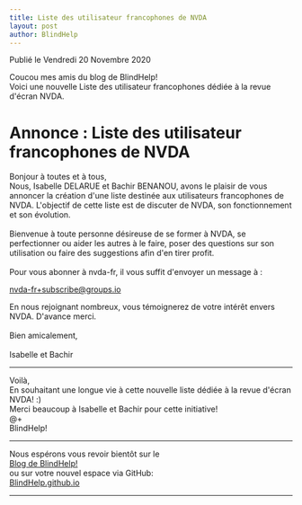 ```yaml
---
title: Liste des utilisateur francophones de NVDA
layout: post
author: BlindHelp
---
```


<footer>Publié le Vendredi 20 Novembre 2020</footer>


Coucou mes amis du blog de BlindHelp!    
Voici une nouvelle Liste des utilisateur francophones dédiée à la revue d'écran NVDA.    

# Annonce : Liste des utilisateur francophones de NVDA #

Bonjour à toutes et à tous,    
Nous, Isabelle DELARUE et Bachir BENANOU, avons le plaisir de vous annoncer la création d'une liste destinée aux utilisateurs francophones de NVDA. L'objectif de cette liste est de discuter de NVDA, son fonctionnement et son évolution.    
<br>
Bienvenue à toute personne désireuse de se former à NVDA, se perfectionner ou aider les autres à le faire, poser des questions sur son utilisation ou faire des suggestions afin d'en tirer profit.    
<br>
Pour vous abonner à nvda-fr, il vous suffit d'envoyer un message à :     

[nvda-fr+subscribe@groups.io](mailto:nvda-fr+subscribe@groups.io)


En nous rejoignant nombreux, vous témoignerez de votre intérêt envers NVDA. D'avance merci.    
<br>
Bien amicalement,    
<br>
Isabelle et Bachir    

---

Voilà,    
En souhaitant une longue vie à cette nouvelle liste dédiée à la revue d'écran NVDA! :)    
Merci beaucoup à  Isabelle et Bachir pour cette initiative!    
@+    
BlindHelp!    

---

Nous espérons vous revoir bientôt sur le      
[Blog de BlindHelp!](http://blindhelp.blogspot.fr/)                    
ou sur  votre nouvel espace via GitHub:                     
[BlindHelp.github.io](https://blindhelp.github.io)                    

---
